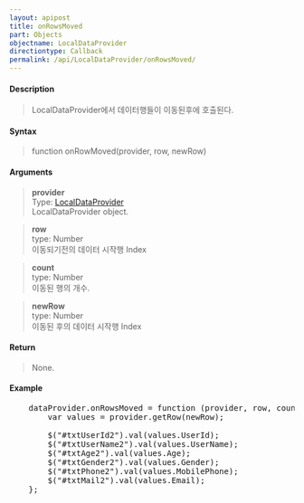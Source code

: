 ```yaml
---
layout: apipost
title: onRowsMoved
part: Objects
objectname: LocalDataProvider
directiontype: Callback
permalink: /api/LocalDataProvider/onRowsMoved/
---
```



#### Description

> LocalDataProvider에서 데이터행들이 이동된후에 호출된다.

#### Syntax

> function onRowMoved(provider, row, newRow)

#### Arguments

> **provider**  
> Type: [LocalDataProvider](/api/LocalDataProvider/)  
> LocalDataProvider object.

> **row**  
> type: Number  
> 이동되기전의 데이터 시작행 Index  

> **count**  
> type: Number  
> 이동된 행의 개수.

> **newRow**  
> type: Number  
> 이동된 후의 데이터 시작행 Index

#### Return

> None.

#### Example

<pre class="prettyprint">
    dataProvider.onRowsMoved = function (provider, row, count, newRow) {
        var values = provider.getRow(newRow);

        $("#txtUserId2").val(values.UserId);
        $("#txtUserName2").val(values.UserName);
        $("#txtAge2").val(values.Age);
        $("#txtGender2").val(values.Gender);
        $("#txtPhone2").val(values.MobilePhone);
        $("#txtMail2").val(values.Email);
    };
</pre>

